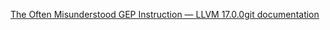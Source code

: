 [The Often Misunderstood GEP Instruction — LLVM 17.0.0git documentation](https://www.llvm.org/docs/GetElementPtr.html)